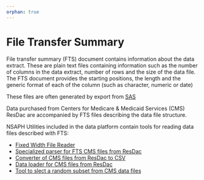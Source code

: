 ```yaml
---
orphan: true
---
```


# File Transfer Summary

File transfer summary (FTS) document contains information about 
the data extract. These are plain text files containing
information such as the number of
columns in the data extract, number of rows and the size of the
data file. The FTS document provides the
starting positions, the length and the generic format of 
each of the column (such as character, numeric or date)

These files are often generated by export from [SAS](https://www.sas.com/)

Data purchased from Centers for Medicare & Medicaid Services (CMS) 
ResDac are accompanied by FTS files describing the data file structure.

NSAPH Utilities included in the data platform contain tools for reading
data files described with FTS:

* [Fixed Width File Reader](members/fwf)
* [Specialized parser for FTS CMS files from ResDac](members/fts2yaml)
* [Converter of CMS files from ResDac to CSV](members/mcr_fts2csv)
* [Data loader for CMS files from ResDac](members/mcr_fts2db)
* [Tool to slect a random subset from CMS data files](members/mcr_create_test_data.rst)




